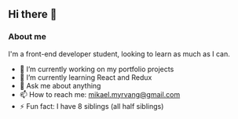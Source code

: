 ## Hi there 👋

### About me

I'm a front-end developer student, looking to learn as much as I can.

- 🔭 I’m currently working on my portfolio projects
- 🌱 I’m currently learning React and Redux
- 💬 Ask me about anything  
- 📫 How to reach me: mikael.myrvang@gmail.com 
- ⚡ Fun fact: I have 8 siblings (all half siblings)
